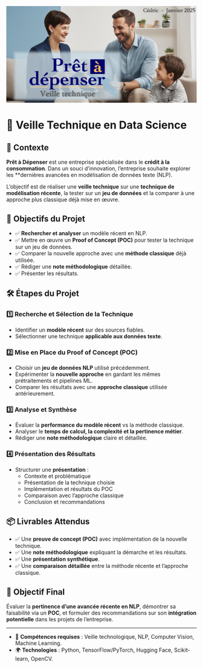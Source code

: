 ![Entete](images/projet.png)

# 📌 Veille Technique en Data Science

## 📖 Contexte
**Prêt à Dépenser** est une entreprise spécialisée dans le **crédit à la consommation**. Dans un souci d’innovation, l’entreprise souhaite explorer les **dernières avancées en modélisation de données texte (NLP).

L’objectif est de réaliser une **veille technique** sur une **technique de modélisation récente**, la tester sur un **jeu de données** et la comparer à une approche plus classique déjà mise en œuvre.

## 🎯 Objectifs du Projet
- ✅ **Rechercher et analyser** un modèle récent en NLP.
- ✅ Mettre en œuvre un **Proof of Concept (POC)** pour tester la technique sur un jeu de données.
- ✅ Comparer la nouvelle approche avec une **méthode classique** déjà utilisée.
- ✅ Rédiger une **note méthodologique** détaillée.
- ✅ Présenter les résultats.

## 🛠️ Étapes du Projet

### 1️⃣ **Recherche et Sélection de la Technique**
- Identifier un **modèle récent** sur des sources fiables.
- Sélectionner une technique **applicable aux données texte**.

### 2️⃣ **Mise en Place du Proof of Concept (POC)**
- Choisir un **jeu de données NLP** utilisé précédemment.
- Expérimenter la **nouvelle approche** en gardant les mêmes prétraitements et pipelines ML.
- Comparer les résultats avec une **approche classique** utilisée antérieurement.

### 3️⃣ **Analyse et Synthèse**
- Évaluer la **performance du modèle récent** vs la méthode classique.
- Analyser le **temps de calcul, la complexité et la pertinence métier**.
- Rédiger une **note méthodologique** claire et détaillée.

### 4️⃣ **Présentation des Résultats**
- Structurer une **présentation** :
  - Contexte et problématique
  - Présentation de la technique choisie
  - Implémentation et résultats du POC
  - Comparaison avec l’approche classique
  - Conclusion et recommandations

## 📦 Livrables Attendus
- ✅ Une **preuve de concept (POC)** avec implémentation de la nouvelle technique.
- ✅ Une **note méthodologique** expliquant la démarche et les résultats.
- ✅ Une **présentation synthétique**.
- ✅ Une **comparaison détaillée** entre la méthode récente et l’approche classique.

## 🚀 Objectif Final
Évaluer la **pertinence d’une avancée récente en NLP**, démontrer sa faisabilité via un **POC**, et formuler des recommandations sur son **intégration potentielle** dans les projets de l’entreprise.

---
- 👥 **Compétences requises** : Veille technologique, NLP, Computer Vision, Machine Learning.
- 🌍 **Technologies** : Python, TensorFlow/PyTorch, Hugging Face, Scikit-learn, OpenCV.
